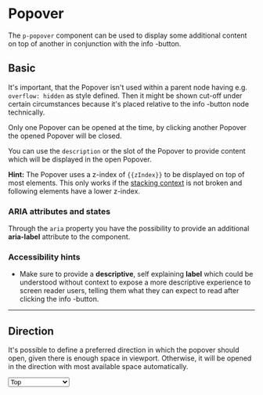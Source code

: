 # Popover

The `p-popover` component can be used to display some additional content on top of another in conjunction with 
the info <p-popover description="Hello World"></p-popover>-button.

<TableOfContents></TableOfContents>

## Basic

It's important, that the Popover isn't used within a parent node having e.g. `overflow: hidden` as style defined. 
Then it might be shown cut-off under certain circumstances because it's placed relative 
to the info <p-icon name="information" aria="{ 'aria-label': 'Information icon' }"></p-icon>-button node technically.

Only one Popover can be opened at the time, by clicking another Popover the opened Popover will be closed.

You can use the `description` or the slot of the Popover to provide content which will be displayed in the open Popover.

**Hint:** The Popover uses a z-index of `{{zIndex}}` to be displayed on top of most elements. This only works if the 
[stacking context](https://developer.mozilla.org/en-US/docs/Web/CSS/CSS_Positioning/Understanding_z_index/The_stacking_context) is not broken and following elements
have a lower z-index.

<Playground :markup="basicMarkup" :config="config"></Playground>

### ARIA attributes and states

Through the `aria` property you have the possibility to provide an additional **aria-label** attribute to the component.

<Playground :markup="accessibilityMarkup" :config="config"></Playground>

### <A11yIcon></A11yIcon> Accessibility hints

- Make sure to provide a **descriptive**, self explaining **label** which could be understood without context to expose a more descriptive experience to screen reader users, 
telling them what they can expect to read after clicking the info <p-icon name="information" aria="{ 'aria-label': 'Information icon' }"></p-icon>-button.

---

## Direction

It's possible to define a preferred direction in which the popover should open, given there is enough space in viewport. Otherwise, 
it will be opened in the direction with most available space automatically.

<Playground :markup="directionMarkup" :config="config">
  <select v-model="direction">
    <option disabled>Select a direction</option>
    <option value="top">Top</option>
    <option value="right">Right</option>
    <option value="bottom">Bottom</option>
    <option value="left">Left</option>
  </select>
</Playground>

<script lang="ts">
import {POPOVER_Z_INDEX} from "../../../constants";
import Vue from 'vue';
import Component from 'vue-class-component';

@Component
export default class Code extends Vue {
  config = { overflowX: 'visible' };

  direction = 'left';
  popoverContent = 'Some additional content.';
  zIndex = POPOVER_Z_INDEX;
  
  basicMarkup = `<p-text>
  Some content <p-popover>${this.popoverContent}</p-popover> which is longer.<br>  Some more content <p-popover description="${this.popoverContent}"></p-popover>.
</p-text>`;

  descriptionMarkup = `<p-popover description="${this.popoverContent}"></p-popover>`;

  get directionMarkup() {
    return `<p-popover direction="${this.direction}">${this.popoverContent}</p-popover>`;
  }

  accessibilityMarkup = `<p-text>
  Some content <p-popover aria="{ 'aria-label': 'Some more descriptive label' }">${this.popoverContent}</p-popover>
</p-text>`;
}
</script>
